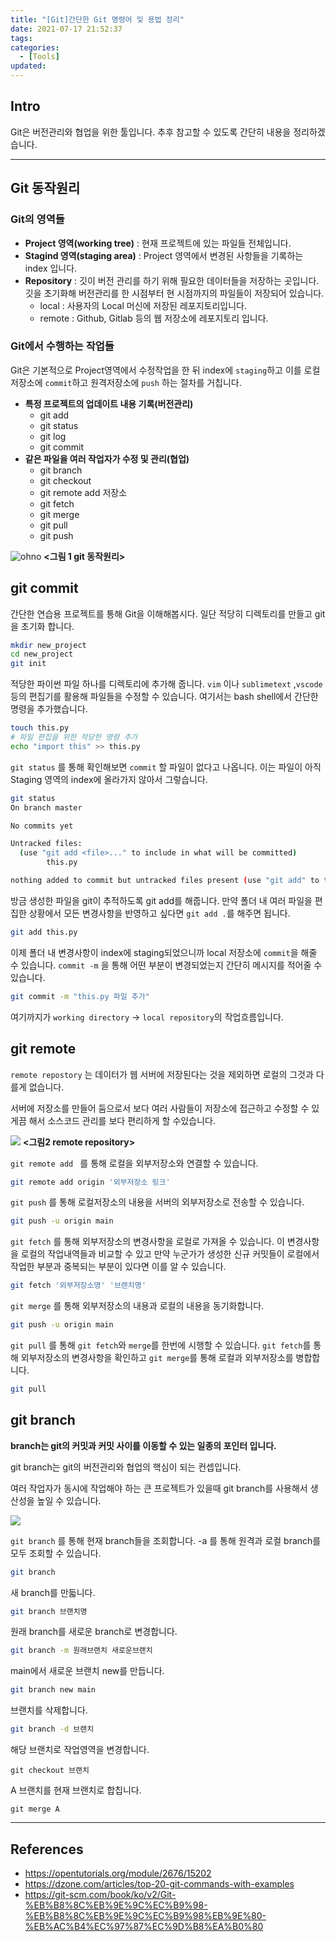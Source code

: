 ```yaml
---
title: "[Git]간단한 Git 명령어 및 용법 정리"
date: 2021-07-17 21:52:37
tags:
categories:
  - [Tools]
updated:
---
```


## Intro

Git은 버전관리와 협업을 위한 툴입니다. 추후 참고할 수 있도록 간단히 내용을 정리하겠습니다.

---

## Git 동작원리

### Git의 영역들

- **Project 영역(working tree)** : 현재 프로젝트에 있는 파일들 전체입니다.
- **Stagind 영역(staging area)** : Project 영역에서 변경된 사항들을 기록하는 index 입니다.
- **Repository** : 깃이 버전 관리를 하기 위해 필요한 데이터들을 저장하는 곳입니다.깃을 초기화해 버전관리를 한 시점부터 현 시점까지의 파일들이 저장되어 있습니다.
  - local  : 사용자의 Local 머신에 저장된 레포지토리입니다.
  - remote : Github, Gitlab 등의 웹 저장소에 레포지토리 입니다.

### Git에서 수행하는 작업들

Git은 기본적으로 Project영역에서 수정작업을 한 뒤 index에 `staging`하고 이를 로컬저장소에 `commit`하고 원격저장소에 `push` 하는 절차를 거칩니다.

- **특정 프로젝트의 업데이트 내용 기록(버전관리)**
  - git add
  - git status
  - git log
  - git commit
- **같은 파일을 여러 작업자가 수정 및 관리(협업)**
  - git branch
  - git checkout
  - git remote add 저장소
  - git fetch
  - git merge
  - git pull
  - git push

![ohno](git-simple.png)
**<그림 1 git 동작원리>**

## git commit
간단한 연습용 프로젝트를 통해 Git을 이해해봅시다.
일단 적당히 디렉토리를 만들고 git을 초기화 합니다.

```bash
mkdir new_project
cd new_project
git init
```
적당한 파이썬 파일 하나를 디렉토리에 추가해 줍니다.
`vim` 이나 `sublimetext` ,`vscode` 등의 편집기를 활용해 파일들을 수정할 수 있습니다.
여기서는 bash shell에서 간단한 명령을 추가했습니다.
```bash
touch this.py
# 파일 편집을 위한 적당한 명령 추가
echo "import this" >> this.py
```
`git status` 를  통해  확인해보면 `commit` 할 파일이 없다고 나옵니다.
이는 파일이 아직 Staging 영역의 index에 올라가지 않아서 그렇습니다.
```bash
git status
On branch master

No commits yet

Untracked files:
  (use "git add <file>..." to include in what will be committed)
        this.py

nothing added to commit but untracked files present (use "git add" to track)

```
방금 생성한 파일을 git이 추적하도록 git add를 해줍니다.
만약 폴더 내 여러 파일을 편집한 상황에서 모든 변경사항을 반영하고 싶다면 `git add .`를 해주면 됩니다. 

```bash
git add this.py
```
이제 폴더 내 변경사항이 index에 staging되었으니까 local 저장소에 `commit`을 해줄 수 있습니다.
`commit -m` 을 통해 어떤 부분이 변경되었는지 간단히 메시지를 적어줄 수 있습니다.
```bash
git commit -m "this.py 파일 추가"
```
여기까지가 `working directory` -> `local repository`의 작업흐름입니다.
## git remote
`remote repostory` 는 데이터가 웹 서버에 저장된다는 것을 제외하면 로컬의 그것과 다를게 없습니다. 

서버에 저장소를 만들어 둠으로서 보다 여러 사람들이 저장소에 접근하고 수정할 수 있게끔 해서 소스코드 관리를 보다 편리하게 할 수있습니다.

![](https://img1.daumcdn.net/thumb/R1280x0/?scode=mtistory2&fname=http%3A%2F%2Fcfile8.uf.tistory.com%2Fimage%2F27532A36575F3888290EC8)
**<그림2 remote repository>**

`git remote add ` 를 통해 로컬을 외부저장소와 연결할 수 있습니다.
```bash
git remote add origin '외부저장소 링크'
```

`git push`  를 통해 로컬저장소의 내용을 서버의 외부저장소로 전송할 수 있습니다.

```bash
git push -u origin main
```

`git fetch`  를 통해 외부저장소의 변경사항을 로컬로 가져올 수 있습니다. 
이 변경사항을 로컬의 작업내역들과 비교할 수 있고 만약 누군가가 생성한 신규 커밋들이 로컬에서 작업한 부분과 중복되는 부분이 있다면 이를 알 수 있습니다.
```bash
git fetch '외부저장소명' '브랜치명'
```

`git merge`  를 통해 외부저장소의 내용과 로컬의 내용을 동기화합니다.

```bash
git push -u origin main
```

`git pull`  를 통해 `git fetch`와 `merge`를 한번에 시행할 수 있습니다.
`git fetch`를 통해 외부저장소의 변경사항을 확인하고 `git merge`를 통해 로컬과 외부저장소를 병합합니다.

```bash
git pull
```
## git branch

**branch는 git의 커밋과 커밋 사이를 이동할 수 있는 일종의 포인터 입니다.** 

git branch는 git의 버전관리와 협업의 핵심이 되는 컨셉입니다.

여러 작업자가 동시에 작업해야 하는 큰 프로젝트가 있을때 git branch를 사용해서 생산성을 높일 수 있습니다.

![](git-branch.png)

`git branch` 를 통해 현재 branch들을 조회합니다. -a 를 통해 원격과 로컬 branch를 모두 조회할 수 있습니다.

```bash
git branch
```
새 branch를 만듧니다.
```bash
git branch 브랜치명
```
원래 branch를 새로운 branch로 변경합니다.
```bash
git branch -m 원래브랜치 새로운브랜치
```
main에서 새로운 브랜치 new를 만듭니다.
```bash
git branch new main
```
브랜치를 삭제합니다.
```bash
git branch -d 브랜치
```
해당 브랜치로 작업영역을 변경합니다.
```
git checkout 브랜치
```

A 브랜치를 현재 브랜치로 합칩니다.
```
git merge A
```
---

## References

- https://opentutorials.org/module/2676/15202
- https://dzone.com/articles/top-20-git-commands-with-examples
- https://git-scm.com/book/ko/v2/Git-%EB%B8%8C%EB%9E%9C%EC%B9%98-%EB%B8%8C%EB%9E%9C%EC%B9%98%EB%9E%80-%EB%AC%B4%EC%97%87%EC%9D%B8%EA%B0%80

